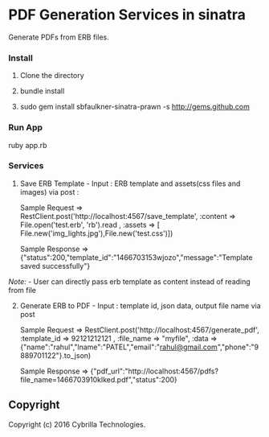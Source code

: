 # PDF Generation Services in sinatra

Generate PDFs from ERB files.

### Install

1. Clone the directory 

2. bundle install

3. sudo gem install sbfaulkner-sinatra-prawn -s http://gems.github.com

### Run App

ruby app.rb

### Services

1. Save ERB Template - Input : ERB template and assets(css files and images) via post :
    
    Sample Request =>
    RestClient.post('http://localhost:4567/save_template', 
      :content => File.open('test.erb', 'rb').read ,
      :assets => [ File.new('img_lights.jpg'),File.new('test.css')])

    Sample Response =>
    {"status":200,"template_id":"1466703153wjozo","message":"Template saved successfully"}

*Note:* - User can directly pass erb template as content instead of reading from file

2.  Generate ERB to PDF - Input : template id, json data, output file name via post

    Sample Request =>
    RestClient.post('http://localhost:4567/generate_pdf', 
      :template_id => 92121212121 ,
      :file_name => "myfile",
      :data => {"name":"rahul","lname":"PATEL","email":"rahul@gmail.com","phone":"9889701122"}.to_json) 

    Sample Response =>
    {"pdf_url":"http://localhost:4567/pdfs?file_name=1466703910klked.pdf","status":200}

## Copyright

Copyright (c) 2016 Cybrilla Technologies.

